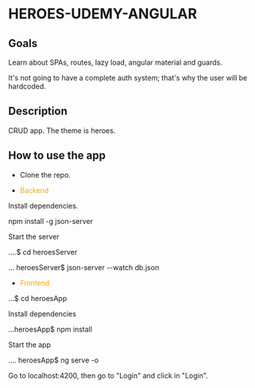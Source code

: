 # HEROES-UDEMY-ANGULAR


## Goals

Learn about SPAs, routes, lazy load, angular material and guards.

It's not going to have a complete auth system; that's why the user will be hardcoded.


## Description

CRUD app. The theme is heroes.


## How to use the app

- Clone the repo.

- <span style="color:orange">Backend</span> 

Install dependencies.

npm install -g json-server


Start the server

....$ cd heroesServer


... heroesServer$ json-server --watch db.json


- <span style="color:orange">Frontend</span> 
 
 ...$ cd heroesApp
 
 Install dependencies
 
 ...heroesApp$ npm install
 
 Start the app
 
 .... heroesApp$ ng serve -o
 
 
 Go to localhost:4200, then go to "Login" and click in "Login".
 
 
 
 
 
 
 
 
 
 
 
 
 
 
 
 


